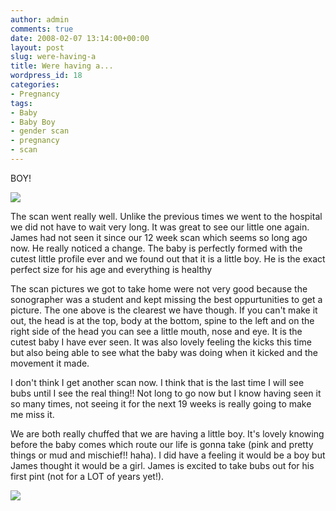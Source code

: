 ```yaml
---
author: admin
comments: true
date: 2008-02-07 13:14:00+00:00
layout: post
slug: were-having-a
title: Were having a...
wordpress_id: 18
categories:
- Pregnancy
tags:
- Baby
- Baby Boy
- gender scan
- pregnancy
- scan
---
```


BOY!

  
[![](http://bp2.blogger.com/_C-ub7-hXVgE/R6sE_bv44KI/AAAAAAAAAGo/E3cQg_t1q5w/s400/n506343024_347626_9380.jpg)](http://bp2.blogger.com/_C-ub7-hXVgE/R6sE_bv44KI/AAAAAAAAAGo/E3cQg_t1q5w/s1600-h/n506343024_347626_9380.jpg)  
  
The scan went really well.  Unlike the previous times we went to the hospital we did not have to wait very long.  It was great to see our little one again.  James had not seen it since our 12 week scan which seems so long ago now.  He really noticed a change.  The baby is perfectly formed with the cutest little profile ever and we found out that it is a little boy.  He is the exact perfect size for his age and everything is healthy  
  
The scan pictures we got to take home were not very good because the sonographer was a student and kept missing the best oppurtunities to get a picture.  The one above is the clearest we have though.  If you can't make it out, the head is at the top, body at the bottom, spine to the left and on the right side of the head you can see a little mouth, nose and eye.  It is the cutest baby I have ever seen.  It was also lovely feeling the kicks this time but also being able to see what the baby was doing when it kicked and the movement it made.  
  
I don't think I get another scan now.  I think that is the last time I will see bubs until I see the real thing!!  Not long to go now but I know having seen it so many times, not seeing it for the next 19 weeks is really going to make me miss it.  


  


We are both really chuffed that we are having a little boy.  It's lovely knowing before the baby comes which route our life is gonna take (pink and pretty things or mud and mischief!! haha).  I did have a feeling it would be a boy but James thought it would be a girl.  James is excited to take bubs out for his first pint (not for a LOT of years yet!).

![](https://blogger.googleusercontent.com/tracker/251139911615938991-5543624857480542507?l=www.outmumbered.com)
